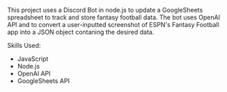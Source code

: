 This project uses a Discord Bot in node.js to update a GoogleSheets spreadsheet to track and store fantasy football data. 
The bot uses OpenAI API and to convert a user-inputted screenshot of ESPN's Fantasy Football app into a JSON object contaning the desired data.

Skills Used:
 - JavaScript
 - Node.js
 - OpenAI API
 - GoogleSheets API
